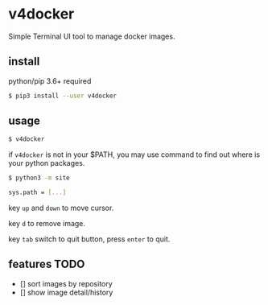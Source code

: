 # v4docker

Simple Terminal UI tool to manage docker images.

## install

python/pip 3.6+ required

```bash
$ pip3 install --user v4docker
```


## usage

```bash
$ v4docker
```

if `v4docker` is not in your $PATH, you may use command to find out where is your python packages.

```bash
$ python3 -m site

sys.path = [...]
```

key `up` and `down` to move cursor.

key `d` to remove image.

key `tab` switch to quit button, press `enter` to quit.

## features TODO

- [] sort images by repository
- [] show image detail/history
